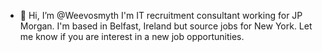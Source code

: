 - 👋 Hi, I’m @Weevosmyth
I'm IT recruitment consultant working for JP Morgan.
I'm based in Belfast, Ireland but source jobs for New York.
Let me know if you are interest in a new job opportunities.

<!---
Weevosmyth/Weevosmyth is a ✨ special ✨ repository because its `README.md` (this file) appears on your GitHub profile.
You can click the Preview link to take a look at your changes.
--->
